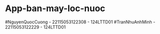 # App-ban-may-loc-nuoc
#NguyenQuocCuong - 22115053122308 - 124LTTD01
#TranNhuAnhMinh - 22115053122229 - 124LTTD01
